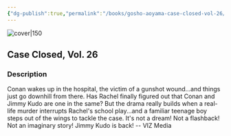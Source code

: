 ```yaml
---
{"dg-publish":true,"permalink":"/books/gosho-aoyama-case-closed-vol-26/","title":"\"Detektiv Conan Vol. 26\"","tags":["manga","crime"]}
---
```




![cover|150](http://books.google.com/books/content?id=od3zAQAAQBAJ&printsec=frontcover&img=1&zoom=1&source=gbs_api)

## Case Closed, Vol. 26

### Description

Conan wakes up in the hospital, the victim of a gunshot wound...and things just go downhill from there. Has Rachel finally figured out that Conan and Jimmy Kudo are one in the same? But the drama really builds when a real-life murder interrupts Rachel's school play...and a familiar teenage boy steps out of the wings to tackle the case. It's not a dream! Not a flashback! Not an imaginary story! Jimmy Kudo is back! -- VIZ Media
```